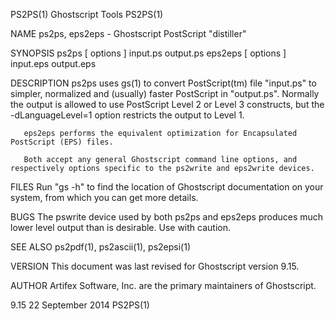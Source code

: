 PS2PS(1)                                                                                      Ghostscript Tools                                                                                      PS2PS(1)



NAME
       ps2ps, eps2eps - Ghostscript PostScript "distiller"

SYNOPSIS
       ps2ps [ options ] input.ps output.ps
       eps2eps [ options ] input.eps output.eps

DESCRIPTION
       ps2ps uses gs(1) to convert PostScript(tm) file "input.ps" to simpler, normalized and (usually) faster PostScript in "output.ps".  Normally the output is allowed to use PostScript Level 2 or Level 3
       constructs, but the -dLanguageLevel=1 option restricts the output to Level 1.

       eps2eps performs the equivalent optimization for Encapsulated PostScript (EPS) files.

       Both accept any general Ghostscript command line options, and respectively options specific to the ps2write and eps2write devices.

FILES
       Run "gs -h" to find the location of Ghostscript documentation on your system, from which you can get more details.

BUGS
       The pswrite device used by both ps2ps and eps2eps produces much lower level output than is desirable. Use with caution.

SEE ALSO
       ps2pdf(1), ps2ascii(1), ps2epsi(1)

VERSION
       This document was last revised for Ghostscript version 9.15.

AUTHOR
       Artifex Software, Inc. are the primary maintainers of Ghostscript.



9.15                                                                                          22 September 2014                                                                                      PS2PS(1)
